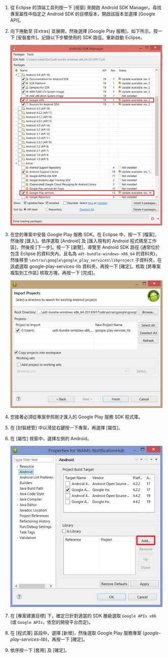 

1. 從 Eclipse 的頂端工具列按一下 [視窗] 來開啟 Android SDK Manager。尋找專案屬性中指定之 Android SDK 的目標版本，開啟該版本並選擇 [Google API]。

2. 向下捲動至 [Extras] 並展開，然後選擇 [Google Play 服務]，如下所示。按一下 [安裝套件]。記錄以下步驟使用的 SDK 路徑。重新啟動 Eclipse。

   	![](./media/notification-hubs-android-get-started/notification-hub-create-android-app4.png)


3. 在您的專案中安裝 Google Play 服務 SDK。在 Eclipse 中，按一下 [檔案]，然後按 [匯入]。依序選取 [Android] 及 [匯入現有的 Android 程式碼至工作區]，然後按 [下一步]。按一下 [瀏覽]，導覽至 Android SDK 路徑 (通常位於包含 Eclipse 的資料夾內，且名為 `adt-bundle-windows-x86_64` 的資料夾)，然後移至 `\extras\google\google_play_services\libproject` 子資料夾，在該處選取 google-play-services-lib 資料夾，再按一下 [確定]。核取 [將專案複製到工作區] 核取方塊，再按一下 [完成]。

	![](./media/mobile-services-android-get-started-push/mobile-eclipse-import-Play-library.png)

4. 您接著必須從專案參照剛才匯入的 Google Play 服務 SDK 程式庫。

5. 在 [封裝總管] 中以滑鼠右鍵按一下專案，再選擇 [屬性]。
 
6. 在 [屬性] 視窗中，選擇左側的 Android。

	![](./media/mobile-services-android-get-started-push/mobile-google-set-project-properties.png)


7. 在 [專案建置目標] 下，確定已針對適當的 SDK 層級選取 `Google APIs x86` (或 `Google APIs`，依您的開發平台而定)。

 
8. 在 [程式庫] 區段中，選擇 [新增]，然後選取 Google Play 服務專案 (*google-play-services-lib*)，再按一下 [確定]。

9. 依序按一下 [套用] 及 [確定]。

<!---HONumber=62-->
